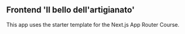 ## Frontend 'Il bello dell'artigianato'

This app uses the starter template for the Next.js App Router Course.



